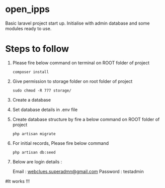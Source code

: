 # open_ipps

Basic laravel project start up. Initialise with admin database and some modules ready to use.

# Steps to follow

 1. Please fire below command on terminal on ROOT folder of project

	 `composer install`

 2. Give permission to storage folder on root folder of project

	  `sudo chmod -R 777 storage/`

 3. Create a database
 4. Set database details in .env file
 5. Create database structure by fire a below command on ROOT folder of project

	 `php artisan migrate`

 6.  For initial records, Please fire below command  

	 `php artisan db:seed`

 7. Below are login details :

	 Email : webclues.superadmn@gmail.com
	 Password : testadmin


#It works !!!